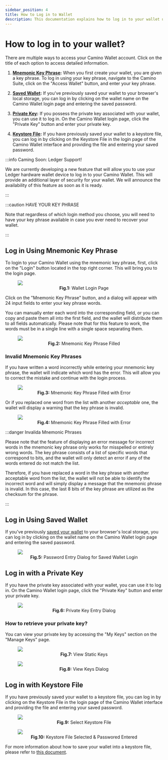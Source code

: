 ```yaml
---
sidebar_position: 4
title: How to Log in to Wallet
description: This documentation explains how to log in to your wallet using different methods.
---
```


# How to log in to your wallet?

There are multiple ways to access your Camino Wallet account. Click on the title of each
option to access detailed information.

1. **[Mnemonic Key Phrase](#log-in-using-mnemonic-key-phrase):** When you first create your wallet, you are given a key phrase.
   To log in using your key phrase, navigate to the Camino Suite, click on the "Access Wallet"
   button, and enter your key phrase.

1. **[Saved Wallet](#log-in-using-saved-wallet):** If you've previously saved your wallet to your browser's local storage,
   you can log in by clicking on the wallet name on the Camino Wallet login page and entering
   the saved password.

1. **[Private Key](#log-in-with-a-private-key):** If you possess the private key associated with your wallet, you can use
   it to log in. On the Camino Wallet login page, click the "Private Key" button and enter
   your private key.

1. **[Keystore File](#log-in-with-keystore-file):** If you have previously saved your wallet to a keystore file, you can
   log in by clicking on the Keystore File in the login page of the Camino Wallet interface and
   providing the file and entering your saved password.

:::info Caming Soon: Ledger Support!

We are currently developing a new feature that will allow you to use your Ledger hardware wallet
device to log in to your Camino Wallet. This will provide an additional layer of security for
your wallet. We will announce the availability of this feature as soon as it is ready.

:::

:::caution HAVE YOUR KEY PHRASE

Note that regardless of which login method you choose, you will need to have your key phrase
available in case you ever need to recover your wallet.

:::

## Log in Using Mnemonic Key Phrase

To login to your Camino Wallet using the mnemonic key phrase, first, click on the "Login" button
located in the top right corner. This will bring you to the login page.

<figure>
<img class="zoom" src="/img/login-wallet/0-login-page.png"/>
<figcaption align = "center"><b>Fig.1:</b> Wallet Login Page</figcaption>
</figure>

Click on the "Mnemonic Key Phrase" button, and a dialog will appear with 24 input fields to enter
your key phrase words.

You can manually enter each word into the corresponding field, or you can copy and paste them all
into the first field, and the wallet will distribute them to all fields automatically. Please note
that for this feature to work, the words must be in a single line with a single space separating them.

<figure>
<img class="zoom" src="/img/login-wallet/mnemonic-0-filled-hidden.png"/>
<figcaption align = "center"><b>Fig.2:</b> Mnemonic Key Phrase Filled</figcaption>
</figure>

### Invalid Mnemonic Key Phrases

If you have written a word incorrectly while entering your mnemonic key phrase, the wallet will indicate which word has the error. This will allow you to correct the mistake and continue with the login process.

<figure>
<img class="zoom" src="/img/login-wallet/mnemonic-1-word-error.png"/>
<figcaption align = "center"><b>Fig.3:</b> Mnemonic Key Phrase Filled with Error</figcaption>
</figure>

Or if you replaced one word from the list with another _acceptable_ one, the wallet will display a
warning that the key phrase is invalid.

<figure>
<img class="zoom" src="/img/login-wallet/mnemonic-3-replaced-word.png"/>
<figcaption align = "center"><b>Fig.4:</b> Mnemonic Key Phrase Filled with Error</figcaption>
</figure>

:::danger Invalida Mnemonic Phrases

Please note that the feature of displaying an error message for incorrect words in the mnemonic
key phrase only works for misspelled or entirely wrong words. The key phrase consists of a list
of specific words that correspond to bits, and the wallet will only detect an error if any of
the words entered do not match the list.

Therefore, if you have replaced a word in the key phrase with another acceptable word from the
list, the wallet will not be able to identify the incorrect word and will simply display a message
that the mnemonic phrase is invalid. In this case, the last 8 bits of the key phrase are utilized
as the checksum for the phrase.

:::

## Log in Using Saved Wallet

If you've previously [saved your wallet](/guides/how-to-save-your-wallet) to your browser's local storage,
you can log in by clicking on the wallet name on the Camino Wallet login page and entering
the saved password.

<figure>
<img class="zoom" src="/img/login-wallet/saved-1-password.png"/>
<figcaption align = "center"><b>Fig.5:</b> Password Entry Dialog for Saved Wallet Login</figcaption>
</figure>

## Log in with a Private Key

If you have the private key associated with your wallet, you can use
it to log in. On the Camino Wallet login page, click the "Private Key" button and enter
your private key.

<figure>
<img class="zoom" src="/img/login-wallet/pk-0-password-filled.png#center"/>
<figcaption align = "center"><b>Fig.6:</b> Private Key Entry Dialog</figcaption>
</figure>

### How to retrieve your private key?

You can view your private key by accessing the "My Keys" section on the "Manage Keys" page.

<figure>
<img class="zoom" src="/img/login-wallet/my-keys-0.png#center"/>
<figcaption align = "center"><b>Fig.7:</b> View Static Keys</figcaption>
</figure>

<figure>
<img class="zoom" src="/img/login-wallet/my-keys-private-key-dialog.png#center"/>
<figcaption align = "center"><b>Fig.8:</b> View Keys Dialog</figcaption>
</figure>

## Log in with Keystore File

If you have previously saved your wallet to a keystore file, you can log in
by clicking on the Keystore File in the login page of the Camino Wallet interface and
providing the file and entering your saved password.

<figure>
<img class="zoom" src="/img/login-wallet/keystore-0-select-file.png#center"/>
<figcaption align = "center"><b>Fig.9:</b> Select Keystore File</figcaption>
</figure>

<figure>
<img class="zoom" src="/img/login-wallet/keystore-1-file-selected-password-filled.png#center"/>
<figcaption align = "center"><b>Fig.10:</b> Keystore File Selected & Passwored Entered</figcaption>
</figure>

For more information about how to save your wallet into a keystore file, please refer
to [this document](/guides/how-to-save-your-wallet#saving-your-wallet-to-a-keystore-file).
